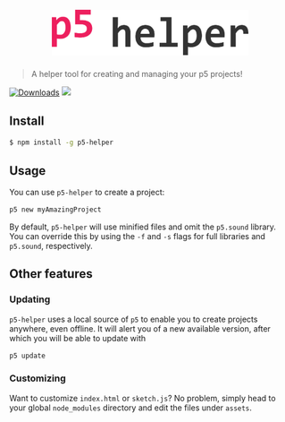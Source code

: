 <h1 align="center">
	<br>
	<img width="70%" src="media/p5helper.png" alt="p5-helper">
	<br>
</h1>

> A helper tool for creating and managing your p5 projects!

[![Downloads](https://badgen.net/npm/dt/p5-helper)](https://www.npmjs.com/package/chalk) [![](https://img.shields.io/badge/unicorn-approved-ff69b4.svg)](https://google.com)

## Install

```bash
$ npm install -g p5-helper
```

## Usage

You can use `p5-helper` to create a project:

```bash
p5 new myAmazingProject
```

By default, `p5-helper` will use minified files and omit the `p5.sound` library. You can override this by using the `-f` and `-s` flags for full libraries and `p5.sound`, respectively.

## Other features

### Updating

`p5-helper` uses a local source of `p5` to enable you to create projects anywhere, even offline. It will alert you of a new available version, after which you will be able to update with

```bash
p5 update
```

### Customizing

Want to customize `index.html` or `sketch.js`? No problem, simply head to your global `node_modules` directory and edit the files under `assets`.
